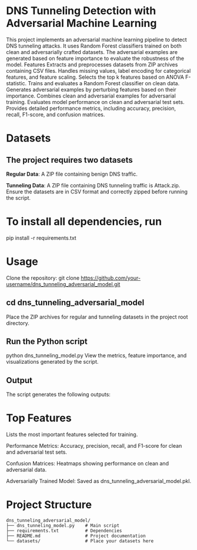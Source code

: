 # DNS Tunneling Detection with Adversarial Machine Learning
This project implements an adversarial machine learning pipeline to detect DNS tunneling attacks. It uses Random Forest classifiers trained on both clean and adversarially crafted datasets. The adversarial examples are generated based on feature importance to evaluate the robustness of the model.
Features
Extracts and preprocesses datasets from ZIP archives containing CSV files.
Handles missing values, label encoding for categorical features, and feature scaling.
Selects the top k features based on ANOVA F-statistic.
Trains and evaluates a Random Forest classifier on clean data.
Generates adversarial examples by perturbing features based on their importance.
Combines clean and adversarial examples for adversarial training.
Evaluates model performance on clean and adversarial test sets.
Provides detailed performance metrics, including accuracy, precision, recall, F1-score, and confusion matrices.

# Datasets

## The project requires two datasets

**Regular Data**: A ZIP file containing benign DNS traffic.

**Tunneling Data**: A ZIP file containing DNS tunneling traffic is Attack.zip.
Ensure the datasets are in CSV format and correctly zipped before running the script.

# To install all dependencies, run
pip install -r requirements.txt

#  Usage
Clone the repository:
git clone https://github.com/your-username/dns_tunneling_adversarial_model.git

## cd dns_tunneling_adversarial_model
Place the ZIP archives for regular and tunneling datasets in the project root directory.

## Run the Python script
python dns_tunneling_model.py
View the metrics, feature importance, and visualizations generated by the script.

## Output
The script generates the following outputs:

# Top Features
Lists the most important features selected for training.

Performance Metrics: Accuracy, precision, recall, and F1-score for clean and adversarial test sets.

Confusion Matrices: Heatmaps showing performance on clean and adversarial data.

Adversarially Trained Model: Saved as dns_tunneling_adversarial_model.pkl.

# Project Structure
```plaintext
dns_tunneling_adversarial_model/
├── dns_tunneling_model.py    # Main script
├── requirements.txt          # Dependencies
├── README.md                 # Project documentation
└── datasets/                 # Place your datasets here

